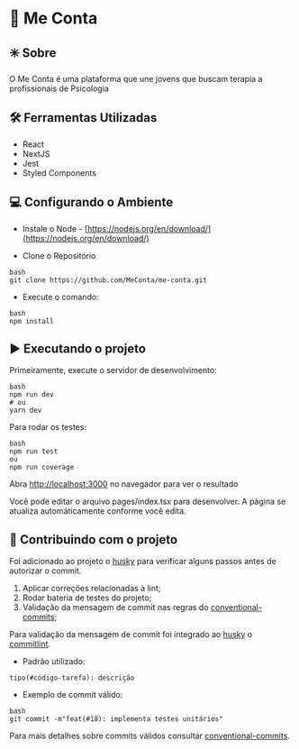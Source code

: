 # 💬 Me Conta

## ✳️ Sobre
O Me Conta é uma plataforma que une jovens que buscam terapia a profissionais de Psicologia

## 🛠 Ferramentas Utilizadas
- React
- NextJS
- Jest
- Styled Components

## 💻 Configurando o Ambiente

- Instale o Node -
[https://nodejs.org/en/download/](https://nodejs.org/en/download/)

- Clone o Repositório
```
bash
git clone https://github.com/MeConta/me-conta.git
````

- Execute o comando:
```
bash
npm install
```
## ▶️ Executando o projeto

Primeiramente, execute o servidor de desenvolvimento:
```
bash
npm run dev
# ou
yarn dev
```

Para rodar os testes:
```
bash
npm run test
ou
npm run coverage
```

Abra [http://localhost:3000](http://localhost:3000) no navegador para ver o resultado

Você pode editar o arquivo pages/index.tsx para desenvolver. A página se atualiza automáticamente conforme você edita.

## 🚀 Contribuindo com o projeto

Foi adicionado ao projeto o [husky](https://github.com/typicode/husky) para verificar alguns passos antes de autorizar o commit.

1. Aplicar correções relacionadas à lint;
2. Rodar bateria de testes do projeto;
3. Validação da mensagem de commit nas regras do [conventional-commits](https://www.conventionalcommits.org/en/v1.0.0/);

Para validação da mensagem de commit foi integrado ao [husky](https://github.com/typicode/husky) o [commitlint](https://github.com/conventional-changelog/commitlint).

- Padrão utilizado:
```
tipo(#código-tarefa): descrição
```

- Exemplo de commit válido:
```
bash
git commit -m"feat(#18): implementa testes unitários"
```

Para mais detalhes sobre commits válidos consultar [conventional-commits](https://www.conventionalcommits.org/en/v1.0.0/).
